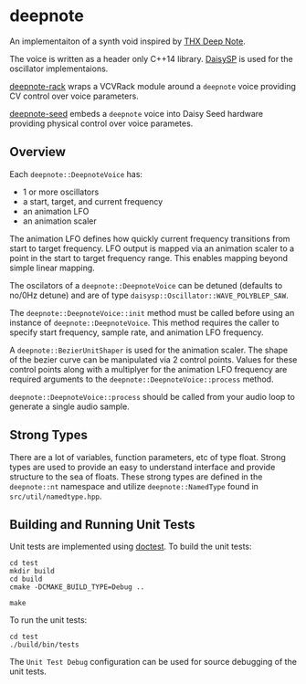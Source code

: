 # deepnote

An implementaiton of a synth void inspired by [THX Deep Note](https://www.thx.com/deepnote/).

The voice is written as a header only C++14 library. [DaisySP](https://github.com/electro-smith/DaisySP) is used for the oscillator implementaions.

[deepnote-rack](https://github.com/davidirvine/deepnote-rack) wraps a VCVRack module around a `deepnote` voice providing CV control over voice parameters. 

[deepnote-seed](https://github.com/davidirvine/deepnote-seed) embeds a `deepnote` voice into Daisy Seed hardware providing physical control over voice parametes. 

## Overview

Each `deepnote::DeepnoteVoice` has: 
- 1 or more oscillators
- a start, target, and current frequency
- an animation LFO
- an animation scaler

The animation LFO defines how quickly current frequency transitions from start to target frequency. LFO output is mapped via an animation scaler to a point in the start to target frequency range. This enables mapping beyond simple linear mapping.

The oscilators of a `deepnote::DeepnoteVoice` can be detuned (defaults to no/0Hz detune) and are of type `daisysp::Oscillator::WAVE_POLYBLEP_SAW`.

The `deepnote::DeepnoteVoice::init` method must be called before using an instance of `deepnote::DeepnoteVoice`. This method requires the caller to specify start frequency, sample rate, and animation LFO frequency.

A `deepnote::BezierUnitShaper` is used for the animation scaler. The shape of the bezier curve can be manipulated via 2 control points. Values for these control points along with a multiplyer for the animation LFO frequency are required arguments to the `deepnote::DeepnoteVoice::process` method.

`deepnote::DeepnoteVoice::process` should be called from your audio loop to generate a single audio sample. 

## Strong Types

There are a lot of variables, function parameters, etc of type float. Strong types are used to provide an easy to understand interface and provide structure to the sea of floats. These strong types are defined in the `deepnote::nt` namespace and utilize `deepnote::NamedType` found in `src/util/namedtype.hpp`.

## Building and Running Unit Tests

Unit tests are implemented using [doctest](https://github.com/doctest/doctest). To build the unit tests:

```
cd test
mkdir build
cd build
cmake -DCMAKE_BUILD_TYPE=Debug ..

make
```

To run the unit tests:
```
cd test
./build/bin/tests
```

The `Unit Test Debug` configuration can be used for source debugging of the unit tests.
